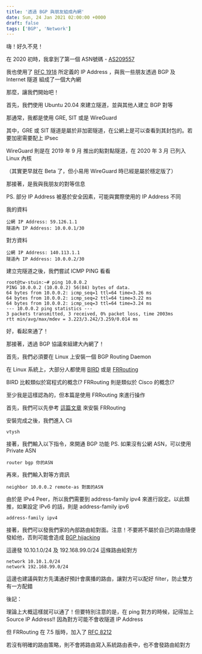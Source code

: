 ```yaml
---
title: '透過 BGP 與朋友組成內網'
date: Sun, 24 Jan 2021 02:00:00 +0000
draft: false
tags: ['BGP', 'Network']
---
```


嗨！好久不見！

在 2020 初時，我拿到了第一個 ASN號碼 - [AS209557](https://bgp.he.net/AS209557/)

我也使用了 [RFC 1918](https://tools.ietf.org/html/rfc1918) 所定義的 IP Address ，與我一些朋友透過 BGP 及 Internet 隧道 組成了一個大內網

那麼，讓我們開始吧！

首先，我們使用 Ubuntu 20.04 來建立隧道，並與其他人建立 BGP 對等

那通常，我都是使用 GRE, SIT 或是 WireGuard

其中，GRE 或 SIT 隧道是屬於非加密隧道，在公網上是可以查看到其封包的。若要加密需要配上 IPsec

WireGuard 則是在 2019 年 9 月 推出的點對點隧道，在 2020 年 3 月 已列入 Linux 內核

（其實更早就在 Beta 了，但小易用 WireGuard 時已經是屬於穩定版了）

那接著，是我與我朋友的對等信息

PS. 部分 IP Address 被基於安全因素，可能與實際使用的 IP Address 不同

我的資料

```
公網 IP Address: 59.126.1.1
隧道內 IP Address: 10.0.0.1/30
```

對方資料

```
公網 IP Address: 140.113.1.1
隧道內 IP Address: 10.0.0.2/30
```

建立完隧道之後，我們嘗試 ICMP PING 看看

```
root@tw-stuin:~# ping 10.0.0.2
PING 10.0.0.2 (10.0.0.2) 56(84) bytes of data.
64 bytes from 10.0.0.2: icmp_seq=1 ttl=64 time=3.26 ms
64 bytes from 10.0.0.2: icmp_seq=2 ttl=64 time=3.22 ms
64 bytes from 10.0.0.2: icmp_seq=3 ttl=64 time=3.24 ms
--- 10.0.0.2 ping statistics ---
3 packets transmitted, 3 received, 0% packet loss, time 2003ms
rtt min/avg/max/mdev = 3.223/3.242/3.259/0.014 ms
```

好，看起來通了！

那接著，透過 BGP 協議來組建大內網了！


首先，我們必須要在 Linux 上安裝一個 BGP Routing Daemon

在 Linux 系統上，大部分人都使用 [BIRD](https://bird.network.cz/) 或是 [FRRouting](https://frrouting.org/)

BIRD 比較類似於寫程式的概念(? FRRouting 則是類似於 Cisco 的概念(?

至少我是這樣認為的，但本篇是使用 FRRouting 來進行操作

首先，我們可以先參考 [這篇文章](https://blog.steveyi.net/posts/frrouting-install/) 來安裝 FRRouting

安裝完成之後，我們進入 Cli
```
vtysh
```

接著，我們輸入以下指令，來開通 BGP 功能 PS. 如果沒有公網 ASN，可以使用 Private ASN
```
router bgp 你的ASN
```

再來，我們輸入對等方資訊
```
neighbor 10.0.0.2 remote-as 對面的ASN
```

由於是 IPv4 Peer，所以我們需要到 address-family ipv4 來進行設定。以此類推，如果設定 IPv6 的話，則是 address-family ipv6
```
address-family ipv4
```

接著，我們可以發我們家的內部路由給對面。注意！不要將不屬於自己的路由隨便發給他，否則可能會造成 [BGP hijacking](https://www.cloudflare.com/en/learning/security/glossary/bgp-hijacking/)

這邊發 10.10.1.0/24 及 192.168.99.0/24 這條路由給對方
```
network 10.10.1.0/24
network 192.168.99.0/24
```

這邊也建議與對方先溝通好預計會廣播的路由，讓對方可以配好 filter，防止雙方有一方配錯

後記：

理論上大概這樣就可以通了！但要特別注意的是，在 ping 對方的時候，記得加上 Source IP Address!! 因為對方可能不會收隧道 IP Address

但 FRRouting 在 7.5 版時，加入了 [RFC 8212](https://tools.ietf.org/html/rfc8212)

若沒有明確的路由策略，則不會將路由寫入系統路由表中，也不會發路由給對方